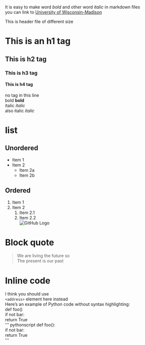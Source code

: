 It is easy to make word *bold* and other word  *italic* in markdown files  
you can link to [University of Wisconsin-Madison](http://www.wisc.edu)
  
This is header file of different size  
# This is an h1 tag    
## This is h2 tag  
### This is h3 tag  
#### This is h4 tag  
no tag in this line  
bold **bold**  
italic *italic*  
also italic _italic_  
# list  
## Unordered  
* Item 1  
* Item 2  
  * Item 2a
  * Item 2b  
  
## Ordered  
1. Item 1
1. Item 2
   1. Item 2.1
   1. Item 2.2  
![GitHub Logo](/images/logo.png)  
# Block quote  
> We are living the future so  
> The present is our past  
# Inline code  
I think you should use  
`<address>` element here instead  
Here’s an example of Python code without syntax highlighting:  
def foo()  
    if not bar:  
        return True  
'''
pythonscript
def foo():  
    if not bar:  
        return True  
'''



   
